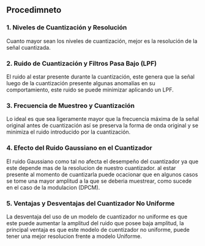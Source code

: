 ## Procedimneto

### 1. Niveles de Cuantización y Resolución

Cuanto mayor sean los niveles de cuantización, mejor es la resolución de la señal cuantizada.

### 2. Ruido de Cuantización y Filtros Pasa Bajo (LPF)

El ruido al estar presente durante la cuantización, este genera que la señal luego de la cuantización presente algunas anomalías en su comportamiento, este ruido se puede minimizar aplicando un LPF.

### 3. Frecuencia de Muestreo y Cuantización

Lo ideal es que sea ligeramente mayor que la frecuencia máxima de la señal original antes de cuantización así se preserva la forma de onda original y se minimiza el ruido introducido por la cuantización.

### 4. Efecto del Ruido Gaussiano en el Cuantizador

El ruido Gaussiano como tal no afecta el desempeño del cuantizador ya que este depende mas de la resolucion de nuestro cuantizador. al estar presente al momento de cuantizarla puede ocacionar que en algunos casos se tome una mayor amplitud a la que se deberia muestrear, como sucede en el caso de la modulacion (DPCM).

### 5. Ventajas y Desventajas del Cuantizador No Uniforme

La desventaja del uso de un modelo de cuantizador no uniforme es que este puede aumentar la amplitud del ruido que posee baja amplitud, la principal ventaja es que este modelo de cuentizador no uniforme, puede tener una mejor resolucion frente a modelo Uniforme.
